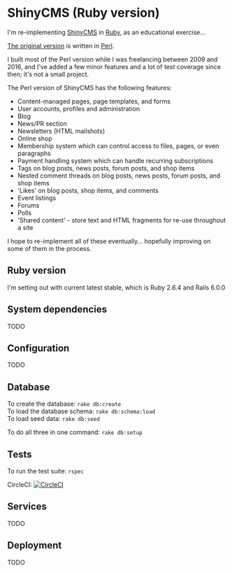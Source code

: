 ShinyCMS (Ruby version)
=======================

I'm re-implementing [ShinyCMS](https://shinycms.org/) in
[Ruby](https://ruby-lang.org/), as an educational exercise...

[The original version](https://github.com/denny/ShinyCMS)
is written in [Perl](https://perl.org/).

I built most of the Perl version while I was freelancing between 2009 and 2016,
and I've added a few minor features and a lot of test coverage since then; it's
not a small project.

The Perl version of ShinyCMS has the following features:

* Content-managed pages, page templates, and forms
* User accounts, profiles and administration
* Blog
* News/PR section
* Newsletters (HTML mailshots)
* Online shop
* Membership system which can control access to files, pages, or even paragraphs
* Payment handling system which can handle recurring subscriptions
* Tags on blog posts, news posts, forum posts, and shop items
* Nested comment threads on blog posts, news posts, forum posts, and shop items
* 'Likes' on blog posts, shop items, and comments
* Event listings
* Forums
* Polls
* 'Shared content' - store text and HTML fragments for re-use throughout a site

I hope to re-implement all of these eventually... hopefully improving on some
of them in the process.


Ruby version
------------

I'm setting out with current latest stable, which is Ruby 2.6.4 and Rails 6.0.0


System dependencies
-------------------

TODO


Configuration
-------------

TODO


Database
--------

To create the database: `rake db:create`  
To load the database schema: `rake db:schema:load`  
To load seed data: `rake db:seed`

To do all three in one command: `rake db:setup`


Tests
-----

To run the test suite: `rspec`

CircleCI: [![CircleCI](https://circleci.com/gh/denny/ShinyCMS-ruby.svg?style=svg&circle-token=5d3c249b624bd720b7481eb606893737ba65a0ce)](https://circleci.com/gh/denny/ShinyCMS-ruby)


Services
--------

TODO


Deployment
----------

TODO
